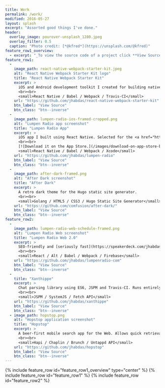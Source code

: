```yaml
---
title: Work
permalink: /work/
modified: 2016-05-27
layout: splash
excerpt: "Assorted good things I've done."
header:
  overlay_image: pourover-unsplash_1280.jpeg
  overlay_filter: 0.5
  caption: "Photo credit: [*@kfred*](https://unsplash.com/@kfred)"
feature_row1_overview:
  - excerpt: "_To view the source code of a project click **View Source**._"
feature_row1:
  -
    image_path: react-native-webpack-starter-kit.jpeg
    alt: "React Native Webpack Starter Kit logo"
    title: "React Native Webpack Starter Kit"
    excerpt: >
      iOS and Android development toolkit I created for building native apps using JavaScript.
      <br><br>
      <small>React Native / Babel / Webpack / Travis-CI</small>
    url: "https://github.com/jhabdas/react-native-webpack-starter-kit"
    btn_label: "View Source"
    btn_class: "btn--inverse"
  -
    image_path: lumpen-radio-ios-framed-cropped.png
    alt: "Lumpen Radio app screenshot"
    title: "Lumpen Radio App"
    excerpt: >
      iOS app I built using React Native. Selected for the <a href="https://facebook.github.io/react-native/showcase.html" target="_blank">React Native Showcase</a>. Includes webcast covering app construction.
      <br><br>
      [![Download it on the App Store.](/images/download-on-app-store-badge.svg)](http://appsto.re/us/NdeV7.i)<br><br>
      <small>React Native / Babel / Webpack / Xcode</small>
    url: "https://github.com/jhabdas/lumpen-radio"
    btn_label: "View Source"
    btn_class: "btn--inverse"
  -
    image_path: after-dark-framed.png
    alt: "After Dark screenshot"
    title: "After Dark"
    excerpt: >
      A retro dark theme for the Hugo static site generator.
      <br><br>
      <small>Golang / HTML5 / CSS3 / Hugo Static Site Generator</small>
    url: "https://github.com/comfusion/after-dark/"
    btn_label: "View Source"
    btn_class: "btn--inverse"
feature_row2:
  -
    image_path: lumpen-radio-web-schedule-framed.png
    alt: "Lumpen Radio Web screenshot"
    title: "Lumpen Radio Web 2.0"
    excerpt: >
      SEO-friendly and [seriously fast](https://speakerdeck.com/jhabdas/isomorphic-rendering-with-react?slide=13) React application for the Web.
      <br><br>
      <small>React / Alt / Babel / Webpack / Firebase</small>
    url: "https://github.com/jhabdas/lumpenradio-com"
    btn_label: "View Source"
    btn_class: "btn--inverse"
  -
    title: "Xanthippe"
    excerpt: >
      Chat parsing library using ES6, JSPM and Travis-CI. Runs entirely in the browser using SystemJS with CORS disabled.
      <br><br>
      <small>JSPM / SystemJS / Fetch API</small>
    url: "https://github.com/jhabdas/xanthippe"
    btn_label: "View Source"
    btn_class: "btn--inverse"
  - image_path: hopstop.png
    alt: "Hopstop application screenshot"
    title: "Hopstop"
    excerpt: >
      A beer-first mobile search app for the Web. Allows quick retrieval of beer info using the Untappd API.
      <br><br>
      <small>Hapi / Chaplin / Brunch / Untappd API</small>
    url: "https://github.com/jhabdas/hopstop"
    btn_label: "View Source"
    btn_class: "btn--inverse"
---
```


{% include feature_row id="feature_row1_overview" type="center" %}
{% include feature_row id="feature_row1" %}
{% include feature_row id="feature_row2" %}
